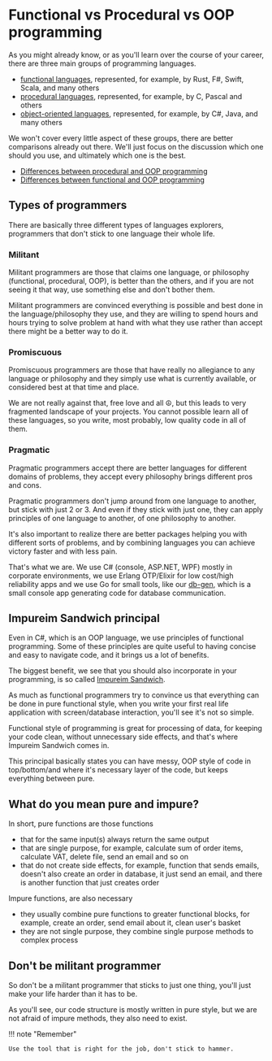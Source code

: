 # Functional vs Procedural vs OOP programming

As you might already know, or as you'll learn over the course of your career, there are three main groups of programming languages. 

- [functional languages](https://en.wikipedia.org/wiki/Functional_programming), represented, for example, by Rust, F#, Swift, Scala, and many others
- [procedural languages](https://en.wikipedia.org/wiki/Procedural_programming), represented, for example, by C, Pascal and others
- [object-oriented languages](https://en.wikipedia.org/wiki/Object-oriented_programming), represented, for example, by C#, Java, and many others

We won't cover every little aspect of these groups, there are better comparisons already out there. We'll just focus on the discussion which one should you use, and ultimately which one is the best.

- [Differences between procedural and OOP programming](https://www.geeksforgeeks.org/differences-between-procedural-and-object-oriented-programming/)
- [Differences between functional and OOP programming](https://medium.com/@shaistha24/functional-programming-vs-object-oriented-programming-oop-which-is-better-82172e53a526)

## Types of programmers

There are basically three different types of languages explorers, programmers that don't stick to one language their whole life.

### Militant

Militant programmers are those that claims one language, or philosophy (functional, procedural, OOP), is better than the others, and if you are not seeing it that way, use something else and don't bother them.

Militant programmers are convinced everything is possible and best done in the language/philosophy they use, and they are willing to spend hours and hours trying to solve problem at hand with what they use rather than accept there might be a better way to do it.

### Promiscuous

Promiscuous programmers are those that have really no allegiance to any language or philosophy and they simply use what is currently available, or considered best at that time and place. 

We are not really against that, free love and all ☮, but this leads to very fragmented landscape of your projects. You cannot possible learn all of these languages, so you write, most probably, low quality code in all of them.

### Pragmatic

Pragmatic programmers accept there are better languages for different domains of problems, they accept every philosophy brings different pros and cons.

Pragmatic programmers don't jump around from one language to another, but stick with just 2 or 3. And even if they stick with just one, they can apply principles of one language to another, of one philosophy to another.

It's also important to realize there are better packages helping you with different sorts of problems, and by combining languages you can achieve victory faster and with less pain.

That's what we are. We use C# (console, ASP.NET, WPF) mostly in corporate environments, we use Erlang OTP/Elixir for low cost/high reliability apps and we use Go for small tools, like our [db-gen](https://github.com/KeenMate/db-gen), which is a small console app generating code for database communication.

## Impureim Sandwich principal

Even in C#, which is an OOP language, we use principles of functional programming. Some of these principles are quite useful to having concise and easy to navigate code, and it brings us a lot of benefits.

The biggest benefit, we see that you should also incorporate in your programming, is so called [Impureim Sandwich](https://www.destroyallsoftware.com/screencasts/catalog/functional-core-imperative-shell).

As much as functional programmers try to convince us that everything can be done in pure functional style, when you write your first real life application with screen/database interaction, you'll see it's not so simple.

Functional style of programming is great for processing of data, for keeping your code clean, without unnecessary side effects, and that's where Impureim Sandwich comes in.

This principal basically states you can have messy, OOP style of code in top/bottom/and where it's necessary layer of the code, but keeps everything between pure.

## What do you mean pure and impure?

In short, pure functions are those functions

- that for the same input(s) always return the same output
- that are single purpose, for example, calculate sum of order items, calculate VAT, delete file, send an email and so on
- that do not create side effects, for example, function that sends emails, doesn't also create an order in database, it just send an email, and there is another function that just creates order

Impure functions, are also necessary

- they usually combine pure functions to greater functional blocks, for example, create an order, send email about it, clean user's basket
- they are not single purpose, they combine single purpose methods to complex process

## Don't be militant programmer

So don't be a militant programmer that sticks to just one thing, you'll just make your life harder than it has to be.

As you'll see, our code structure is mostly written in pure style, but we are not afraid of impure methods, they also need to exist.

!!! note "Remember"

    Use the tool that is right for the job, don't stick to hammer.
